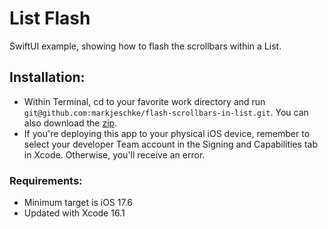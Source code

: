 # List Flash
SwiftUI example, showing how to flash the scrollbars within a List.

## Installation:
* Within Terminal, cd to your favorite work directory and run `git@github.com:markjeschke/flash-scrollbars-in-list.git`. You can also download the [zip](https://github.com/markjeschke/flash-scrollbars-in-list/archive/refs/heads/main.zip).
* If you're deploying this app to your physical iOS device, remember to select your developer Team account in the Signing and Capabilities tab in Xcode. Otherwise, you'll receive an error.

### Requirements:
* Minimum target is iOS 17.6 
* Updated with Xcode 16.1
